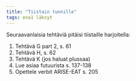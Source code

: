 ```yaml
---
title: "Tiistain tunnille"
tags: ena1 läksyt
---
```


Seuraavanlaisia tehtäviä pitäisi tiistaille harjoitella:

1. Tehtävä G part 2, s. 61
2. Tehtävä H, s. 62
3. Tehtävä K (jos haluat plussaa)
4. Lue asiaa futuurista s. 137-138
5. Opettele verbit ARISE-EAT s. 205
